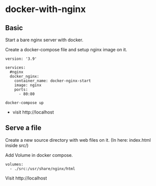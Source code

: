 # docker-with-nginx

## Basic

Start a bare nginx server with docker.

Create a docker-compose file and setup nginx image on it.

    version: '3.9'

    services:
      #nginx
      docker_nginx:
        container_name: docker-nginx-start
        image: nginx
        ports:
          - 80:80

    docker-compose up

- visit http://localhost

## Serve a file

Create a new source directory with web files on it. (In here: index.html inside src/)

Add Volume in docker compose.

    volumes:
      - ./src:/usr/share/nginx/html


Visit http://localhost


